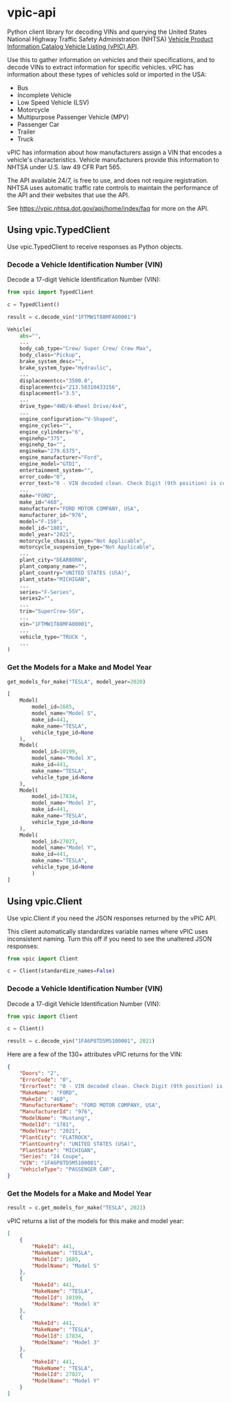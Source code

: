 # vpic-api
Python client library for decoding VINs and querying the United States 
National Highway Traffic Safety Administration (NHTSA) [Vehicle Product 
Information Catalog Vehicle Listing (vPIC) API](https://vpic.nhtsa.dot.gov/api/).

Use this to gather information on vehicles and their specifications,
and to decode VINs to extract information for specific vehicles. vPIC
has information about these types of vehicles sold or imported in
the USA:

* Bus
* Incomplete Vehicle
* Low Speed Vehicle (LSV)
* Motorcycle
* Multipurpose Passenger Vehicle (MPV)
* Passenger Car
* Trailer
* Truck

vPIC has information about how manufacturers assign a VIN that
encodes a vehicle's characteristics. Vehicle manufacturers provide this
information to NHTSA under U.S. law 49 CFR Part 565.

The API available 24/7, is free to use, and does not require registration. NHTSA uses automatic traffic rate controls to maintain the performance of the API and their websites that use the API.

See https://vpic.nhtsa.dot.gov/api/home/index/faq for more on the API.

## Using vpic.TypedClient

Use vpic.TypedClient to receive responses as Python objects.

### Decode a Vehicle Identification Number (VIN)

Decode a 17-digit Vehicle Identification Number (VIN):

```python
from vpic import TypedClient

c = TypedClient()

result = c.decode_vin("1FTMW1T88MFA00001")

Vehicle(
    abs="",
    ...
    body_cab_type="Crew/ Super Crew/ Crew Max",
    body_class="Pickup",
    brake_system_desc="",
    brake_system_type="Hydraulic",
    ...
    displacementcc="3500.0",
    displacementci="213.58310433156",
    displacementl="3.5",
    ...
    drive_type="4WD/4-Wheel Drive/4x4",
    ...
    engine_configuration="V-Shaped",
    engine_cycles="",
    engine_cylinders="6",
    enginehp="375",
    enginehp_to="",
    enginekw="279.6375",
    engine_manufacturer="Ford",
    engine_model="GTDI",
    entertainment_system="",
    error_code="0",
    error_text="0 - VIN decoded clean. Check Digit (9th position) is correct",
    ...
    make="FORD",
    make_id="460",
    manufacturer="FORD MOTOR COMPANY, USA",
    manufacturer_id="976",
    model="F-150",
    model_id="1801",
    model_year="2021",
    motorcycle_chassis_type="Not Applicable",
    motorcycle_suspension_type="Not Applicable",
    ...
    plant_city="DEARBORN",
    plant_company_name="",
    plant_country="UNITED STATES (USA)",
    plant_state="MICHIGAN",
    ...
    series="F-Series",
    series2="",
    ...
    trim="SuperCrew-SSV",
    ...
    vin="1FTMW1T88MFA00001",
    ...
    vehicle_type="TRUCK ",
    ...
)
```

### Get the Models for a Make and Model Year

```python
get_models_for_make("TESLA", model_year=2020)

[
    Model(
        model_id=1685,
        model_name="Model S",
        make_id=441,
        make_name="TESLA",
        vehicle_type_id=None
    ),
    Model(
        model_id=10199,
        model_name="Model X",
        make_id=441,
        make_name="TESLA",
        vehicle_type_id=None
    ),
    Model(
        model_id=17834,
        model_name="Model 3",
        make_id=441,
        make_name="TESLA",
        vehicle_type_id=None
    ),
    Model(
        model_id=27027,
        model_name="Model Y",
        make_id=441,
        make_name="TESLA",
        vehicle_type_id=None
        )
]
```

## Using vpic.Client

Use vpic.Client if you need the JSON responses returned by the vPIC API.

This client automatically standardizes variable names where vPIC uses inconsistent naming. Turn this off if you need to see the unaltered JSON responses:

```python
from vpic import Client

c = Client(standardize_names=False)
```

### Decode a Vehicle Identification Number (VIN)

Decode a 17-digit Vehicle Identification Number (VIN):

```python
from vpic import Client

c = Client()

result = c.decode_vin("1FA6P8TD5M5100001", 2021)
```

Here are a few of the 130+ attributes vPIC returns for the VIN:

```json
{
    "Doors": "2",
    "ErrorCode": "0",
    "ErrorText": "0 - VIN decoded clean. Check Digit (9th position) is correct",
    "MakeName": "FORD",
    "MakeId": "460",
    "ManufacturerName": "FORD MOTOR COMPANY, USA",
    "ManufacturerId": "976",
    "ModelName": "Mustang",
    "ModelId": "1781",
    "ModelYear": "2021",
    "PlantCity": "FLATROCK",
    "PlantCountry": "UNITED STATES (USA)",
    "PlantState": "MICHIGAN",
    "Series": "I4 Coupe",
    "VIN": "1FA6P8TD5M5100001",
    "VehicleType": "PASSENGER CAR",
}
```

### Get the Models for a Make and Model Year

```python
result = c.get_models_for_make("TESLA", 2021)
```

vPIC returns a list of the models for this make and model year:

```json
[
    {
        "MakeId": 441,
        "MakeName": "TESLA",
        "ModelId": 1685,
        "ModelName": "Model S"
    },
    {
        "MakeId": 441,
        "MakeName": "TESLA",
        "ModelId": 10199,
        "ModelName": "Model X"
    },
    {
        "MakeId": 441,
        "MakeName": "TESLA",
        "ModelId": 17834,
        "ModelName": "Model 3"
    },
    {
        "MakeId": 441,
        "MakeName": "TESLA",
        "ModelId": 27027,
        "ModelName": "Model Y"
    }
]
```
